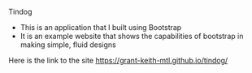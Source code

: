 Tindog
- This is an application that I built using Bootstrap
- It is an example website that shows the capabilities of bootstrap in making simple, fluid designs

Here is the link to the site
https://grant-keith-mtl.github.io/tindog/
